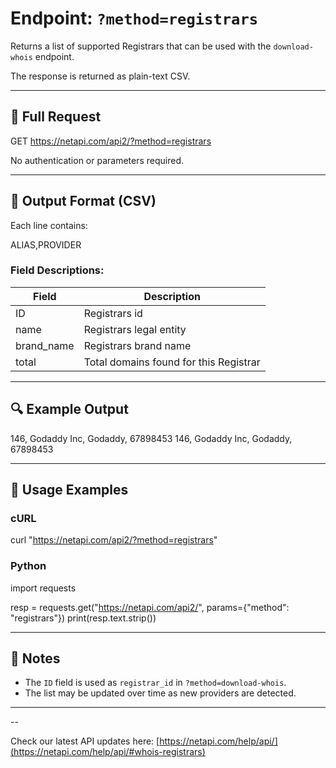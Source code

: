 # Endpoint: `?method=registrars`

Returns a list of supported Registrars that can be used with the `download-whois` endpoint.

The response is returned as plain-text CSV.

---

## 🔗 Full Request

GET https://netapi.com/api2/?method=registrars

No authentication or parameters required.

---

## 📄 Output Format (CSV)

Each line contains:

ALIAS,PROVIDER

### Field Descriptions:

| Field     | Description                        |
|-----------|------------------------------------|
| ID     | Registrars id   |
| name  | Registrars legal entity     |
| brand_name  | Registrars brand name        |
| total  | Total domains found for this Registrar      |

---

## 🔍 Example Output

146, Godaddy Inc, Godaddy, 67898453
146, Godaddy Inc, Godaddy, 67898453

---

## 🧪 Usage Examples

### cURL

curl "https://netapi.com/api2/?method=registrars"

### Python

import requests

resp = requests.get("https://netapi.com/api2/", params={"method": "registrars"})
print(resp.text.strip())

---

## 📌 Notes

- The `ID` field is used as `registrar_id` in `?method=download-whois`.
- The list may be updated over time as new providers are detected.

---

--

Check our latest API updates here: [https://netapi.com/help/api/](https://netapi.com/help/api/#whois-registrars)

